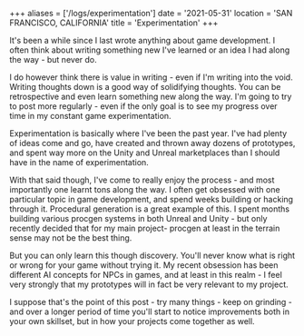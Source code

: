+++
aliases = ['/logs/experimentation']
date = '2021-05-31'
location = 'SAN FRANCISCO, CALIFORNIA'
title = 'Experimentation'
+++

It's been a while since I last wrote anything about game development. I often think about writing something new I've learned or an idea I had along the way - but never do.

I do however think there is value in writing - even if I'm writing into the void. Writing thoughts down is a good way of solidifying thoughts. You can be retrospective and even learn something new along the way. I'm going to try to post more regularly - even if the only goal is to see my progress over time in my constant game experimentation.

Experimentation is basically where I've been the past year. I've had plenty of ideas come and go, have created and thrown away dozens of prototypes, and spent way more on the Unity and Unreal marketplaces than I should have in the name of experimentation.

With that said though, I've come to really enjoy the process - and most importantly one learnt tons along the way. I often get obsessed with one particular topic in game development, and spend weeks building or hacking through it. Procedural generation is a great example of this. I spent months building various procgen systems in both Unreal and Unity - but only recently decided that for my main project- procgen at least in the terrain sense may not be the best thing.

But you can only learn this though discovery. You'll never know what is right or wrong for your game without trying it. My recent obsession has been different AI concepts for NPCs in games, and at least in this realm - I feel very strongly that my prototypes will in fact be very relevant to my project.

I suppose that's the point of this post - try many things - keep on grinding - and over a longer period of time you'll start to notice improvements both in your own skillset, but in how your projects come together as well.

